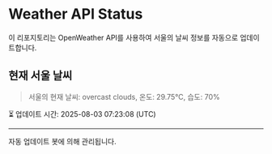 
# Weather API Status

이 리포지토리는 OpenWeather API를 사용하여 서울의 날씨 정보를 자동으로 업데이트합니다.

## 현재 서울 날씨
> 서울의 현재 날씨: overcast clouds, 온도: 29.75°C, 습도: 70%

⏳ 업데이트 시간: 2025-08-03 07:23:08 (UTC)

---
자동 업데이트 봇에 의해 관리됩니다.
